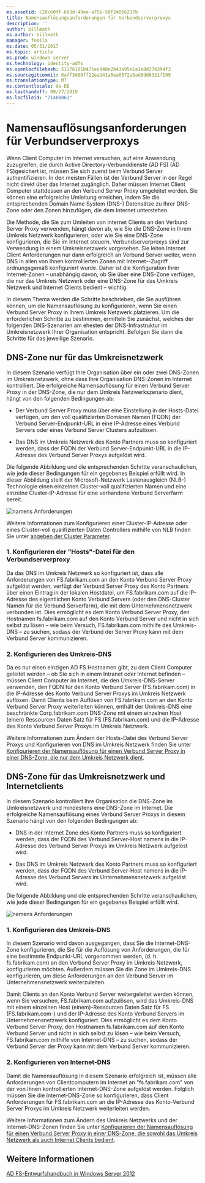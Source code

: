 ```yaml
---
ms.assetid: c28c60ff-693d-49ee-a75b-58f24866217b
title: Namensauflösungsanforderungen für Verbundserverproxys
description: ''
author: billmath
ms.author: billmath
manager: femila
ms.date: 05/31/2017
ms.topic: article
ms.prod: windows-server
ms.technology: identity-adfs
ms.openlocfilehash: 51176101b471ec940e2b43a95e1a1a8d37b394f3
ms.sourcegitcommit: 6aff3d88ff22ea141a6ea6572a5ad8dd6321f199
ms.translationtype: MT
ms.contentlocale: de-DE
ms.lasthandoff: 09/27/2019
ms.locfileid: "71408061"
---
```

# <a name="name-resolution-requirements-for-federation-server-proxies"></a>Namensauflösungsanforderungen für Verbundserverproxys

Wenn Client Computer im Internet versuchen, auf eine Anwendung zuzugreifen, die durch Active Directory-Verbunddienste (AD FS) \(AD FS\)gesichert ist, müssen Sie sich zuerst beim Verbund Server authentifizieren. In den meisten Fällen ist der Verbund Server in der Regel nicht direkt über das Internet zugänglich. Daher müssen Internet Client Computer stattdessen an den Verbund Server Proxy umgeleitet werden. Sie können eine erfolgreiche Umleitung erreichen, indem Sie die entsprechenden Domain Name System \(DNS-\) Datensätze zu Ihrer DNS-Zone oder den Zonen hinzufügen, die dem Internet unterstehen  
  
Die Methode, die Sie zum Umleiten von Internet Clients an den Verbund Server Proxy verwenden, hängt davon ab, wie Sie die DNS-Zone in Ihrem Umkreis Netzwerk konfigurieren, oder wie Sie eine DNS-Zone konfigurieren, die Sie im Internet steuern. Verbundserverproxys sind zur Verwendung in einem Umkreisnetzwerk vorgesehen. Sie leiten Internet Client Anforderungen nur dann erfolgreich an Verbund Server weiter, wenn DNS in allen von Ihnen kontrollierten Zonen mit Internet\--Zugriff ordnungsgemäß konfiguriert wurde. Daher ist die Konfiguration Ihrer Internet\-Zonen – unabhängig davon, ob Sie über eine DNS-Zone verfügen, die nur das Umkreis Netzwerk oder eine DNS-Zone für das Umkreis Netzwerk und Internet Clients bedient – wichtig.  
  
In diesem Thema werden die Schritte beschrieben, die Sie ausführen können, um die Namensauflösung zu konfigurieren, wenn Sie einen Verbund Server Proxy in Ihrem Umkreis Netzwerk platzieren. Um die erforderlichen Schritte zu bestimmen, ermitteln Sie zunächst, welches der folgenden DNS-Szenarien am ehesten der DNS-Infrastruktur im Umkreisnetzwerk Ihrer Organisation entspricht. Befolgen Sie dann die Schritte für das jeweilige Szenario.  
  
## <a name="dns-zone-serving-only-the-perimeter-network"></a>DNS-Zone nur für das Umkreisnetzwerk  
In diesem Szenario verfügt Ihre Organisation über ein oder zwei DNS-Zonen im Umkreisnetzwerk, ohne dass Ihre Organisation DNS-Zonen im Internet kontrolliert. Die erfolgreiche Namensauflösung für einen Verbund Server Proxy in der DNS-Zone, die nur dem Umkreis Netzwerkszenario dient, hängt von den folgenden Bedingungen ab:  
  
-   Der Verbund Server Proxy muss über eine Einstellung in der Hosts-Datei verfügen, um den voll qualifizierten Domänen Namen \(FQDN\) der Verbund Server-Endpunkt-URL in eine IP-Adresse eines Verbund Servers oder eines Verbund Server Clusters aufzulösen.  
  
-   Das DNS im Umkreis Netzwerk des Konto Partners muss so konfiguriert werden, dass der FQDN der Verbund Server-Endpunkt-URL in die IP-Adresse des Verbund Server Proxys aufgelöst wird.  
  
Die folgende Abbildung und die entsprechenden Schritte veranschaulichen, wie jede dieser Bedingungen für ein gegebenes Beispiel erfüllt wird. In dieser Abbildung stellt der Microsoft-Netzwerk Lastenausgleich \(NLB-\) Technologie einen einzelnen Cluster-voll qualifizierten Namen und eine einzelne Cluster-IP-Adresse für eine vorhandene Verbund Serverfarm bereit.  
  
![namens Anforderungen](media/adfs2_deploy_single_fs.gif)  
  
Weitere Informationen zum Konfigurieren einer Cluster-IP-Adresse oder eines Cluster-voll qualifizierten Daten Controllers mithilfe von NLB finden Sie unter [angeben der Cluster Parameter](https://go.microsoft.com/fwlink/?LinkId=75282).  
  
### <a name="1-configure-the-hosts-file-on-the-federation-server-proxy"></a>1. Konfigurieren der "Hosts"-Datei für den Verbundserverproxy  
Da das DNS im Umkreis Netzwerk so konfiguriert ist, dass alle Anforderungen von FS.fabrikam.com an den Konto Verbund Server Proxy aufgelöst werden, verfügt der Verbund Server Proxy des Konto Partners über einen Eintrag in der lokalen Hostdatei, um FS.fabrikam.com auf die IP-Adresse des eigentlichen Konto Verbund Servers \(oder den DNS-Cluster Namen für die Verbund Serverfarm\), die mit dem Unternehmensnetzwerk verbunden ist. Dies ermöglicht es dem Konto Verbund Server Proxy, den Hostnamen fs.fabrikam.com auf den Konto Verbund Server und nicht in sich selbst zu lösen – wie beim Versuch, FS.fabrikam.com mithilfe des Umkreis-DNS – zu suchen, sodass der Verbund der Server Proxy kann mit dem Verbund Server kommunizieren.  
  
### <a name="2-configure-perimeter-dns"></a>2. Konfigurieren des Umkreis-DNS  
Da es nur einen einzigen AD FS Hostnamen gibt, zu dem Client Computer geleitet werden – ob Sie sich in einem Intranet oder Internet befinden – müssen Client Computer im Internet, die den Umkreis-DNS-Server verwenden, den FQDN für den Konto Verbund Server \(FS.fabrikam.com\) in die IP-Adresse des Konto Verbund Server Proxys im Umkreis Netzwerk auflösen. Damit Clients beim Auflösen von FS.fabrikam.com an den Konto Verbund Server Proxy weiterleiten können, enthält der Umkreis-DNS eine beschränkte Corp.fabrikam.com DNS-Zone mit einem einzelnen Host \(einen\) Ressourcen Daten Satz für FS \(FS.fabrikam.com\) und die IP-Adresse des Konto Verbund Server Proxys im Umkreis Netzwerk.  
  
Weitere Informationen zum Ändern der Hosts-Datei des Verbund Server Proxys und Konfigurieren von DNS im Umkreis Netzwerk finden Sie unter [Konfigurieren der Namensauflösung für einen Verbund Server Proxy in einer DNS-Zone, die nur dem Umkreis Netzwerk dient](../../ad-fs/deployment/Configure-Name-Resolution-for-a-Federation-Server-Proxy-in-a-DNS-Zone-That-Serves-Only-the-Perimeter-Network.md).  
  
## <a name="dns-zone-serving-both-the-perimeter-network-and-internet-clients"></a>DNS-Zone für das Umkreisnetzwerk und Internetclients  
In diesem Szenario kontrolliert Ihre Organisation die DNS-Zone im Umkreisnetzwerk und mindestens eine DNS-Zone im Internet. Die erfolgreiche Namensauflösung eines Verbund Server Proxys in diesem Szenario hängt von den folgenden Bedingungen ab:  
  
-   DNS in der Internet Zone des Konto Partners muss so konfiguriert werden, dass der FQDN des Verbund Server-Host namens in die IP-Adresse des Verbund Server Proxys im Umkreis Netzwerk aufgelöst wird.  
  
-   Das DNS im Umkreis Netzwerk des Konto Partners muss so konfiguriert werden, dass der FQDN des Verbund Server-Host namens in die IP-Adresse des Verbund Servers im Unternehmensnetzwerk aufgelöst wird.  
  
Die folgende Abbildung und die entsprechenden Schritte veranschaulichen, wie jede dieser Bedingungen für ein gegebenes Beispiel erfüllt wird.  
  
![namens Anforderungen](media/adfs2_deploy_fsp_3DNS.gif)  
  
### <a name="1-configure-perimeter-dns"></a>1. Konfigurieren des Umkreis-DNS  
In diesem Szenario wird davon ausgegangen, dass Sie die Internet-DNS-Zone konfigurieren, die Sie für die Auflösung von Anforderungen, die für eine bestimmte Endpunkt-URL vorgenommen werden, \(d. h. fs.fabrikam.com\) an den Verbund Server Proxy im Umkreis Netzwerk, konfigurieren möchten. Außerdem müssen Sie die Zone im Umkreis-DNS konfigurieren, um diese Anforderungen an den Verbund Server im Unternehmensnetzwerk weiterzuleiten.  
  
Damit Clients an den Konto Verbund Server weitergeleitet werden können, wenn Sie versuchen, FS.fabrikam.com aufzulösen, wird das Umkreis-DNS mit einem einzelnen Host \(einem\)-Ressourcen Daten Satz für FS \(FS.fabrikam.com-\) und der IP-Adresse des Konto Verbund Servers im Unternehmensnetzwerk konfiguriert. Dies ermöglicht es dem Konto Verbund Server Proxy, den Hostnamen fs.fabrikam.com auf den Konto Verbund Server und nicht in sich selbst zu lösen – wie beim Versuch, FS.fabrikam.com mithilfe von Internet-DNS – zu suchen, sodass der Verbund Server der Proxy kann mit dem Verbund Server kommunizieren.  
  
### <a name="2-configure-internet-dns"></a>2. Konfigurieren von Internet-DNS  
Damit die Namensauflösung in diesem Szenario erfolgreich ist, müssen alle Anforderungen von Clientcomputern im Internet an "fs.fabrikam.com" von der von Ihnen kontrollierten Internet-DNS-Zone aufgelöst werden. Folglich müssen Sie die Internet-DNS-Zone so konfigurieren, dass Client Anforderungen für FS.fabrikam.com an die IP-Adresse des Konto-Verbund Server Proxys im Umkreis Netzwerk weiterleiten werden.  
  
Weitere Informationen zum Ändern des Umkreis Netzwerks und der Internet-DNS-Zonen finden Sie unter [Konfigurieren der Namensauflösung für einen Verbund Server Proxy in einer DNS-Zone, die sowohl das Umkreis Netzwerk als auch Internet Clients bedient](../../ad-fs/deployment/Configure-Name-Resolution-for-a-Federation-Server-Proxy-in-a-DNS-Zone-That-Serves-Both-the-Perimeter-Network-and-Internet-Clients.md).  
  
## <a name="see-also"></a>Weitere Informationen
[AD FS-Entwurfshandbuch in Windows Server 2012](AD-FS-Design-Guide-in-Windows-Server-2012.md)
